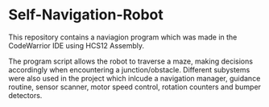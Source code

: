 # Self-Navigation-Robot

This repository contains a naviagion program which was made in the CodeWarrior IDE using HCS12 Assembly.

The program script allows the robot to traverse a maze, making decisions accordingly when encountering a junction/obstacle. Different subystems were also used in the project which inlcude  a navigation manager, guidance routine, sensor scanner, motor speed control, rotation counters and bumper detectors.

